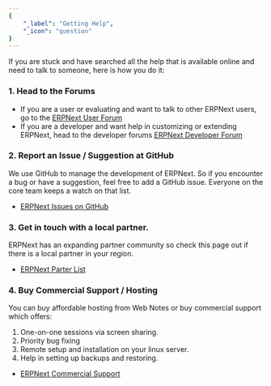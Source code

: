 ```yaml
---
{
	"_label": "Getting Help",
	"_icon": "question"
}
---
```

If you are stuck and have searched all the help that is available online and need to talk to someone, here is how you do it:

### 1. Head to the Forums

- If you are a user or evaluating and want to talk to other ERPNext users, go to the [ERPNext User Forum](groups.google.com/group/erpnext-user-forum/)
- If you are a developer and want help in customizing or extending ERPNext, head to the developer forums [ERPNext Developer Forum](groups.google.com/group/erpnext-developer-forum/)

### 2. Report an Issue / Suggestion at GitHub

We use GitHub to manage the development of ERPNext. So if you encounter a bug or have a suggestion, feel free to add a GitHub issue. Everyone on the core team keeps a watch on that list.

- [ERPNext Issues on GitHub](https://github.com/webnotes/erpnext/issues)

### 3. Get in touch with a local partner.

ERPNext has an expanding partner community so check this page out if there is a local partner  in your region.

- [ERPNext Parter List](https://erpnext.com/partners)

### 4. Buy Commercial Support / Hosting

You can buy affordable hosting from Web Notes or buy commercial support which offers:

1. One-on-one sessions via screen sharing.
1. Priority bug fixing
1. Remote setup and installation on your linux server.
1. Help in setting up backups and restoring.

- [ERPNext Commercial Support](http://erpnext.com/open-source-commercial-support)
